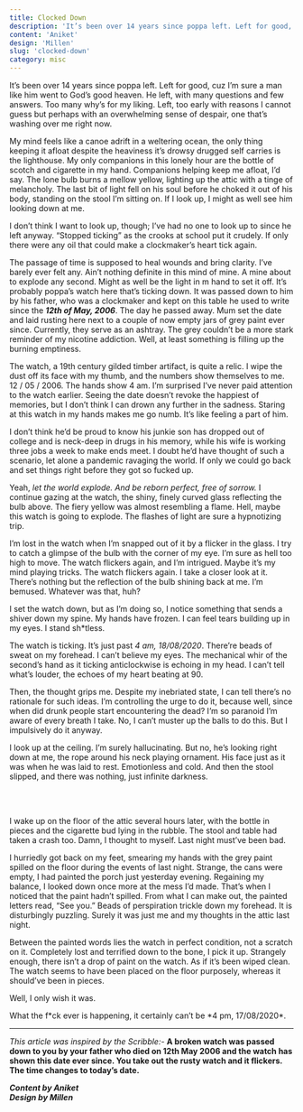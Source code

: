 ```yaml
---
title: Clocked Down
description: 'It’s been over 14 years since poppa left. Left for good, cuz I’m sure a man like him went to...'
content: 'Aniket'
design: 'Millen'
slug: 'clocked-down'
category: misc
---
```


It’s been over 14 years since poppa left. Left for good, cuz I’m sure a man like him went to God’s good heaven. He left, with many questions and few answers. Too many why’s for my liking. Left, too early with reasons I cannot guess but perhaps with an overwhelming sense of despair, one that’s washing over me right now.

My mind feels like a canoe adrift in a weltering ocean, the only thing keeping it afloat despite the heaviness it’s drowsy drugged self carries is the lighthouse. My only companions in this lonely hour are the bottle of scotch and cigarette in my hand. Companions helping keep me afloat, I’d say. The lone bulb burns a mellow yellow, lighting up the attic with a tinge of melancholy. The last bit of light fell on his soul before he choked it out of his body, standing on the stool I’m sitting on. If I look up, I might as well see him looking down at me.

I don’t think I want to look up, though; I’ve had no one to look up to since he left anyway. “Stopped ticking” as the crooks at school put it crudely. If only there were any oil that could make a clockmaker’s heart tick again.

The passage of time is supposed to heal wounds and bring clarity. I’ve barely ever felt any. Ain’t nothing definite in this mind of mine. A mine about to explode any second. Might as well be the light in m hand to set it off. It’s probably poppa’s watch here that’s ticking down. It was passed down to him by his father, who was a clockmaker and kept on this table he used to write since the **_12th of May, 2006_**. The day he passed away. Mum set the date and laid rusting here next to a couple of now empty jars of grey paint ever since. Currently, they serve as an ashtray. The grey couldn’t be a more stark reminder of my nicotine addiction. Well, at least something is filling up the burning emptiness.

The watch, a 19th century gilded timber artifact, is quite a relic. I wipe the dust off its face with my thumb, and the numbers show themselves to me. 12 / 05 / 2006. The hands show 4 am. I’m surprised I’ve never paid attention to the watch earlier. Seeing the date doesn’t revoke the happiest of memories, but I don’t think I can drown any further in the sadness. Staring at this watch in my hands makes me go numb. It’s like feeling a part of him.

I don’t think he’d be proud to know his junkie son has dropped out of college and is neck-deep in drugs in his memory, while his wife is working three jobs a week to make ends meet. I doubt he’d have thought of such a scenario, let alone a pandemic ravaging the world. If only we could go back and set things right before they got so fucked up.

Yeah, _let the world explode. And be reborn perfect, free of sorrow._ I continue gazing at the watch, the shiny, finely curved glass reflecting the bulb above. The fiery yellow was almost resembling a flame. Hell, maybe this watch is going to explode. The flashes of light are sure a hypnotizing trip.

I’m lost in the watch when I’m snapped out of it by a flicker in the glass. I try to catch a glimpse of the bulb with the corner of my eye. I’m sure as hell too high to move. The watch flickers again, and I’m intrigued. Maybe it’s my mind playing tricks. The watch flickers again. I take a closer look at it. There’s nothing but the reflection of the bulb shining back at me. I’m bemused. Whatever was that, huh?

I set the watch down, but as I’m doing so, I notice something that sends a shiver down my spine. My hands have frozen. I can feel tears building up in my eyes. I stand sh\*tless.

The watch is ticking. It’s just past _4 am, 18/08/2020_. There’re beads of sweat on my forehead. I can’t believe my eyes. The mechanical whir of the second’s hand as it ticking anticlockwise is echoing in my head. I can’t tell what’s louder, the echoes of my heart beating at 90.

Then, the thought grips me. Despite my inebriated state, I can tell there’s no rationale for such ideas. I’m controlling the urge to do it, because well, since when did drunk people start encountering the dead? I’m so paranoid I’m aware of every breath I take. No, I can’t muster up the balls to do this. But I impulsively do it anyway.

I look up at the ceiling. I’m surely hallucinating. But no, he’s looking right down at me, the rope around his neck playing ornament. His face just as it was when he was laid to rest. Emotionless and cold.
And then the stool slipped, and there was nothing, just infinite darkness.

<br>
<br>

I wake up on the floor of the attic several hours later, with the bottle in pieces and the cigarette bud lying in the rubble. The stool and table had taken a crash too. Damn, I thought to myself. Last night must’ve been bad.

I hurriedly got back on my feet, smearing my hands with the grey paint spilled on the floor during the events of last night. Strange, the cans were empty, I had painted the porch just yesterday evening. Regaining my balance, I looked down once more at the mess I’d made. That’s when I noticed that the paint hadn’t spilled. From what I can make out, the painted letters read, “See you.” Beads of perspiration trickle down my forehead. It is disturbingly puzzling. Surely it was just me and my thoughts in the attic last night.

Between the painted words lies the watch in perfect condition, not a scratch on it. Completely lost and terrified down to the bone, I pick it up. Strangely enough, there isn’t a drop of paint on the watch. As if it’s been wiped clean. The watch seems to have been placed on the floor purposely, whereas it should’ve been in pieces.

Well, I only wish it was.

What the f*ck ever is happening, it certainly can’t be *4 pm, 17/08/2020\*.

---

_This article was inspired by the Scribble:-_ **A broken watch was passed down to you by your father who died on 12th May 2006 and the watch has shown this date ever since. You take out the rusty watch and it flickers. The time changes to today’s date.**

**_Content by Aniket_** <br>
**_Design by Millen_**
